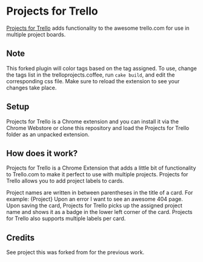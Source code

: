 Projects for Trello
===========

[Projects for Trello](https://chrome.google.com/webstore/detail/projects-for-trello/mholjhodapabhdbchonjjoecmfhobfoa) 
adds functionality to the awesome trello.com for use in multiple project boards.


Note
----
This forked plugin will color tags based on the tag assigned. To use, change the
tags list in the trelloprojects.coffee, run `cake build`, and edit the corresponding css file. Make
sure to reload the extension to see your changes take place.


Setup
-----
Projects for Trello is a Chrome extension and you can install it via the Chrome Webstore or clone this 
repository and load the Projects for Trello folder as an unpacked extension.


How does it work?
-----------------
Projects for Trello is a Chrome Extension that adds a little bit of functionality
to Trello.com to make it perfect to use with multiple projects. Projects for Trello
allows you to add project labels to cards.

Project names are written in between parentheses in the title of a card.
For example: {Project} Upon an error I want to see an awesome 404 page.
Upon saving the card, Projects for Trello picks up the assigned project name and shows it
as a badge in the lower left corner of the card. Projects for Trello also supports multiple labels per card.


Credits
-------
See project this was forked from for the previous work.
